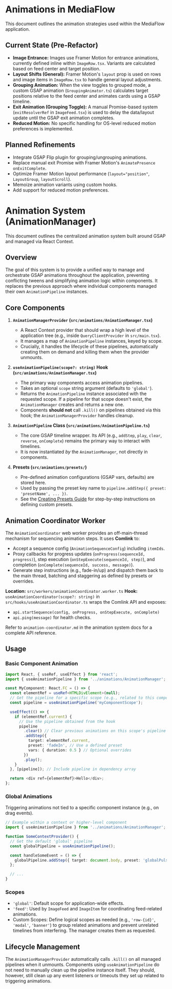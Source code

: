 # Animations in MediaFlow

This document outlines the animation strategies used within the MediaFlow application.

## Current State (Pre-Refactor)

- **Image Entrance:** Images use Framer Motion for entrance animations, currently defined inline within `ImageRow.tsx`. Variants are calculated based on feed center and target position.
- **Layout Shifts (General):** Framer Motion's `layout` prop is used on rows and image items in `ImageRow.tsx` to handle general layout adjustments.
- **Grouping Animation:** When the view toggles to grouped mode, a custom GSAP animation (`GroupingAnimator.ts`) calculates target positions relative to the feed center and animates cards using a GSAP timeline.
- **Exit Animation (Grouping Toggle):** A manual Promise-based system (`exitResolverRef` in `ImageFeed.tsx`) is used to delay the data/layout update until the GSAP exit animation completes.
- **Reduced Motion:** No specific handling for OS-level reduced motion preferences is implemented.

## Planned Refinements

- Integrate GSAP Flip plugin for grouping/ungrouping animations.
- Replace manual exit Promise with Framer Motion's `AnimatePresence onExitComplete`.
- Optimize Framer Motion layout performance (`layout="position"`, `LayoutGroup`, `layoutScroll`).
- Memoize animation variants using custom hooks.
- Add support for reduced motion preferences.

# Animation System (AnimationManager)

This document outlines the centralized animation system built around GSAP and managed via React Context.

## Overview

The goal of this system is to provide a unified way to manage and orchestrate GSAP animations throughout the application, preventing conflicting tweens and simplifying animation logic within components. It replaces the previous approach where individual components managed their own `AnimationPipeline` instances.

## Core Components

1.  **`AnimationManagerProvider` (`src/animations/AnimationManager.tsx`)**

    - A React Context provider that should wrap a high level of the application tree (e.g., inside `QueryClientProvider` in `src/main.tsx`).
    - It manages a map of `AnimationPipeline` instances, keyed by scope.
    - Crucially, it handles the lifecycle of these pipelines, automatically creating them on demand and killing them when the provider unmounts.

2.  **`useAnimationPipeline(scope?: string)` Hook (`src/animations/AnimationManager.tsx`)**

    - The primary way components access animation pipelines.
    - Takes an optional `scope` string argument (defaults to `'global'`).
    - Returns the `AnimationPipeline` instance associated with the requested scope. If a pipeline for that scope doesn't exist, the `AnimationManager` creates and returns a new one.
    - Components **should not** call `.kill()` on pipelines obtained via this hook; the `AnimationManagerProvider` handles cleanup.

3.  **`AnimationPipeline` Class (`src/animations/AnimationPipeline.ts`)**

    - The core GSAP timeline wrapper. Its API (e.g., `addStep`, `play`, `clear`, `reverse`, `onComplete`) remains the primary way to interact with timelines.
    - It is now instantiated _by_ the `AnimationManager`, not directly in components.

4.  **Presets (`src/animations/presets/`)**
    - Pre-defined animation configurations (GSAP vars, defaults) are stored here.
    - Used by passing the preset key name to `pipeline.addStep({ preset: 'presetName', ... })`.
    - See the [Creating Presets Guide](./animation-system/creating-presets.md) for step-by-step instructions on defining custom presets.

## Animation Coordinator Worker

The `AnimationCoordinator` web worker provides an off-main-thread mechanism for sequencing animation steps. It uses **Comlink** to:

- Accept a sequence config (`AnimationSequenceConfig`) including `itemIds`.
- Proxy callbacks for progress updates (`onProgress(sequenceId, progress)`), step execution (`onStepExecute(sequenceId, step)`), and completion (`onComplete(sequenceId, success, message)`).
- Generate step instructions (e.g., fade-in/up) and dispatch them back to the main thread, batching and staggering as defined by presets or overrides.

**Location:** `src/workers/animationCoordinator.worker.ts`
**Hook:** `useAnimationCoordinator(scope?: string)` in `src/hooks/useAnimationCoordinator.ts` wraps the Comlink API and exposes:

- `api.startSequence(config, onProgress, onStepExecute, onComplete)`
- `api.ping(message)` for health checks.

Refer to `animation-coordinator.md` in the animation system docs for a complete API reference.

## Usage

### Basic Component Animation

```typescript
import React, { useRef, useEffect } from 'react';
import { useAnimationPipeline } from '../animations/AnimationManager';

const MyComponent: React.FC = () => {
  const elementRef = useRef<HTMLDivElement>(null);
  // Get the pipeline for a specific scope (e.g., related to this component type or view)
  const pipeline = useAnimationPipeline('myComponentScope');

  useEffect(() => {
    if (elementRef.current) {
      // Use the pipeline obtained from the hook
      pipeline
        .clear() // Clear previous animations on this scope's pipeline
        .addStep({
          target: elementRef.current,
          preset: 'fadeIn', // Use a defined preset
          vars: { duration: 0.5 } // Optional overrides
        })
        .play();
    }
  }, [pipeline]); // Include pipeline in dependency array

  return <div ref={elementRef}>Hello</div>;
};
```

### Global Animations

Triggering animations not tied to a specific component instance (e.g., on drag events).

```typescript
// Example within a context or higher-level component
import { useAnimationPipeline } from '../animations/AnimationManager';

function SomeContextProvider() {
  // Get the default 'global' pipeline
  const globalPipeline = useAnimationPipeline();

  const handleSomeEvent = () => {
    globalPipeline.addStep({ target: document.body, preset: 'globalPulse' }).play();
  };

  // ...
}
```

### Scopes

- `'global'`: Default scope for application-wide effects.
- `'feed'`: Used by `ImageFeed` and `ImageItem` for coordinating feed-related animations.
- Custom Scopes: Define logical scopes as needed (e.g., `'row-{id}'`, `'modal'`, `'banner'`) to group related animations and prevent unrelated timelines from interfering. The manager creates them as requested.

## Lifecycle Management

The `AnimationManagerProvider` automatically calls `.kill()` on all managed pipelines when it unmounts. Components using `useAnimationPipeline` do not need to manually clean up the pipeline instance itself. They should, however, still clean up any event listeners or timeouts they set up related to triggering animations.
